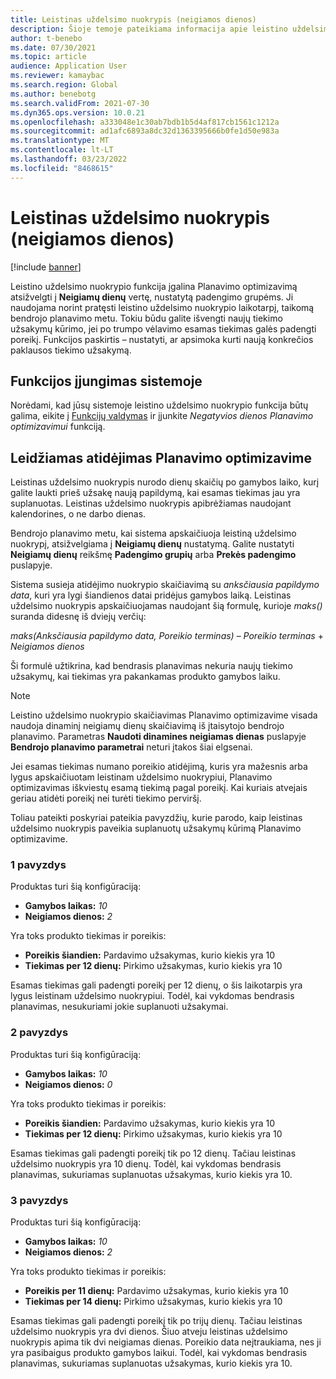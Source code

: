 ```yaml
---
title: Leistinas uždelsimo nuokrypis (neigiamos dienos)
description: Šioje temoje pateikiama informacija apie leistino uždelsimo nuokrypio skaičiavimą ir apie tai, kaip jis veikia suplanuoto užsakymo kūrimą planavimo optimizavime.
author: t-benebo
ms.date: 07/30/2021
ms.topic: article
audience: Application User
ms.reviewer: kamaybac
ms.search.region: Global
ms.author: benebotg
ms.search.validFrom: 2021-07-30
ms.dyn365.ops.version: 10.0.21
ms.openlocfilehash: a333048e1c30ab7bdb1b5d4af817cb1561c1212a
ms.sourcegitcommit: ad1afc6893a8dc32d1363395666b0fe1d50e983a
ms.translationtype: MT
ms.contentlocale: lt-LT
ms.lasthandoff: 03/23/2022
ms.locfileid: "8468615"
---
```

# <a name="delay-tolerance-negative-days"></a>Leistinas uždelsimo nuokrypis (neigiamos dienos)

[!include [banner](../../includes/banner.md)]

Leistino uždelsimo nuokrypio funkcija įgalina Planavimo optimizavimą atsižvelgti į **Neigiamų dienų** vertę, nustatytą padengimo grupėms. Ji naudojama norint pratęsti leistino uždelsimo nuokrypio laikotarpį, taikomą bendrojo planavimo metu. Tokiu būdu galite išvengti naujų tiekimo užsakymų kūrimo, jei po trumpo vėlavimo esamas tiekimas galės padengti poreikį. Funkcijos paskirtis – nustatyti, ar apsimoka kurti naują konkrečios paklausos tiekimo užsakymą.

## <a name="turn-on-the-feature-in-your-system"></a>Funkcijos įjungimas sistemoje

Norėdami, kad jūsų sistemoje leistino uždelsimo nuokrypio funkcija būtų galima, eikite į [Funkcijų valdymas](../../../fin-ops-core/fin-ops/get-started/feature-management/feature-management-overview.md) ir įjunkite *Negatyvios dienos Planavimo optimizavimui* funkciją.

## <a name="delay-tolerance-in-planning-optimization"></a>Leidžiamas atidėjimas Planavimo optimizavime

Leistinas uždelsimo nuokrypis nurodo dienų skaičių po gamybos laiko, kurį galite laukti prieš užsakę naują papildymą, kai esamas tiekimas jau yra suplanuotas. Leistinas uždelsimo nuokrypis apibrėžiamas naudojant kalendorines, o ne darbo dienas.

Bendrojo planavimo metu, kai sistema apskaičiuoja leistiną uždelsimo nuokrypį, atsižvelgiama į **Neigiamų dienų** nustatymą. Galite nustatyti **Neigiamų dienų** reikšmę **Padengimo grupių** arba **Prekės padengimo** puslapyje.

Sistema susieja atidėjimo nuokrypio skaičiavimą su *anksčiausia papildymo data*, kuri yra lygi šiandienos datai pridėjus gamybos laiką. Leistinas uždelsimo nuokrypis apskaičiuojamas naudojant šią formulę, kurioje *maks()* suranda didesnę iš dviejų verčių:

*maks(Anksčiausia papildymo data, Poreikio terminas)* – *Poreikio terminas* + *Neigiamos dienos*

Ši formulė užtikrina, kad bendrasis planavimas nekuria naujų tiekimo užsakymų, kai tiekimas yra pakankamas produkto gamybos laiku.

> [!NOTE]
> Leistino uždelsimo nuokrypio skaičiavimas Planavimo optimizavime visada naudoja dinaminį neigiamų dienų skaičiavimą iš įtaisytojo bendrojo planavimo. Parametras **Naudoti dinamines neigiamas dienas** puslapyje **Bendrojo planavimo parametrai** neturi įtakos šiai elgsenai.

Jei esamas tiekimas numano poreikio atidėjimą, kuris yra mažesnis arba lygus apskaičiuotam leistinam uždelsimo nuokrypiui, Planavimo optimizavimas iškviestų esamą tiekimą pagal poreikį. Kai kuriais atvejais geriau atidėti poreikį nei turėti tiekimo perviršį.

Toliau pateikti poskyriai pateikia pavyzdžių, kurie parodo, kaip leistinas uždelsimo nuokrypis paveikia suplanuotų užsakymų kūrimą Planavimo optimizavime.

### <a name="example-1"></a>1 pavyzdys

Produktas turi šią konfigūraciją:

- **Gamybos laikas:** *10*
- **Neigiamos dienos:** *2*

Yra toks produkto tiekimas ir poreikis:

- **Poreikis šiandien:** Pardavimo užsakymas, kurio kiekis yra 10
- **Tiekimas per 12 dienų:** Pirkimo užsakymas, kurio kiekis yra 10

Esamas tiekimas gali padengti poreikį per 12 dienų, o šis laikotarpis yra lygus leistinam uždelsimo nuokrypiui. Todėl, kai vykdomas bendrasis planavimas, nesukuriami jokie suplanuoti užsakymai.

### <a name="example-2"></a>2 pavyzdys

Produktas turi šią konfigūraciją:

- **Gamybos laikas:** *10*
- **Neigiamos dienos:** *0*

Yra toks produkto tiekimas ir poreikis:

- **Poreikis šiandien:** Pardavimo užsakymas, kurio kiekis yra 10
- **Tiekimas per 12 dienų:** Pirkimo užsakymas, kurio kiekis yra 10

Esamas tiekimas gali padengti poreikį tik po 12 dienų. Tačiau leistinas uždelsimo nuokrypis yra 10 dienų. Todėl, kai vykdomas bendrasis planavimas, sukuriamas suplanuotas užsakymas, kurio kiekis yra 10.

### <a name="example-3"></a>3 pavyzdys

Produktas turi šią konfigūraciją:

- **Gamybos laikas:** *10*
- **Neigiamos dienos:** *2*

Yra toks produkto tiekimas ir poreikis:

- **Poreikis per 11 dienų:** Pardavimo užsakymas, kurio kiekis yra 10
- **Tiekimas per 14 dienų:** Pirkimo užsakymas, kurio kiekis yra 10

Esamas tiekimas gali padengti poreikį tik po trijų dienų. Tačiau leistinas uždelsimo nuokrypis yra dvi dienos. Šiuo atveju leistinas uždelsimo nuokrypis apima tik dvi neigiamas dienas. Poreikio data neįtraukiama, nes ji yra pasibaigus produkto gamybos laikui. Todėl, kai vykdomas bendrasis planavimas, sukuriamas suplanuotas užsakymas, kurio kiekis yra 10.
